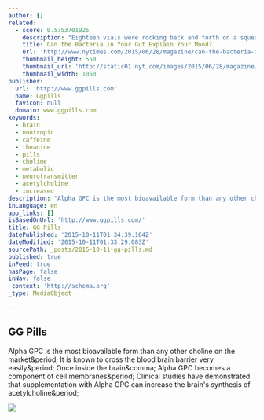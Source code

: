 ```yaml
---
author: []
related:
  - score: 0.5753701925
    description: "Eighteen vials were rocking back and forth on a squeaky mechanical device the shape of a butcher scale, and Mark Lyte was beside himself with excitement. ''We actually got some fresh yesterday - freshly frozen,'' Lyte said to a lab technician."
    title: Can the Bacteria in Your Gut Explain Your Mood?
    url: 'http://www.nytimes.com/2015/06/28/magazine/can-the-bacteria-in-your-gut-explain-your-mood.html'
    thumbnail_height: 550
    thumbnail_url: 'http://static01.nyt.com/images/2015/06/28/magazine/28psychobiotics-promo/28psychobiotics-promo-facebookJumbo-v12.jpg'
    thumbnail_width: 1050
publisher:
  url: 'http://www.ggpills.com'
  name: Ggpills
  favicon: null
  domain: www.ggpills.com
keywords:
  - brain
  - nootropic
  - caffeine
  - theanine
  - pills
  - choline
  - metabolic
  - neurotransmitter
  - acetylcholine
  - increased
description: "Alpha GPC is the most bioavailable form than any other choline on the market. It is known to cross the blood brain barrier very easily. Once inside the brain, Alpha GPC becomes a component of cell membranes. Clinical studies have demonstrated that supplementation with Alpha GPC can increase the brain's synthesis of acetylcholine."
inLanguage: en
app_links: []
isBasedOnUrl: 'http://www.ggpills.com/'
title: GG Pills
datePublished: '2015-10-11T01:34:39.164Z'
dateModified: '2015-10-11T01:33:29.083Z'
sourcePath: _posts/2015-10-11-gg-pills.md
published: true
inFeed: true
hasPage: false
inNav: false
_context: 'http://schema.org'
_type: MediaObject

---
```

<article style=""><h1>GG Pills</h1><p>Alpha GPC is the most bioavailable form than any other choline on the market&amp;period; It is known to cross the blood brain barrier very easily&amp;period; Once inside the brain&amp;comma; Alpha GPC becomes a component of cell membranes&amp;period; Clinical studies have demonstrated that supplementation with Alpha GPC can increase the brain's synthesis of acetylcholine&amp;period;</p><img src="http://www.ggpills.com/Images/Doge14.png" /></article>